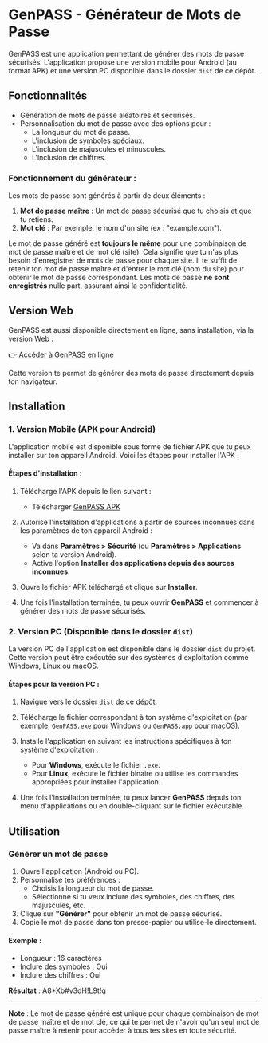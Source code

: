 # GenPASS - Générateur de Mots de Passe

GenPASS est une application permettant de générer des mots de passe sécurisés. L'application propose une version mobile pour Android (au format APK) et une version PC disponible dans le dossier `dist` de ce dépôt.

## Fonctionnalités
- Génération de mots de passe aléatoires et sécurisés.
- Personnalisation du mot de passe avec des options pour :
  - La longueur du mot de passe.
  - L'inclusion de symboles spéciaux.
  - L'inclusion de majuscules et minuscules.
  - L'inclusion de chiffres.

### Fonctionnement du générateur :
Les mots de passe sont générés à partir de deux éléments :
1. **Mot de passe maître** : Un mot de passe sécurisé que tu choisis et que tu retiens.
2. **Mot clé** : Par exemple, le nom d'un site (ex : "example.com").

Le mot de passe généré est **toujours le même** pour une combinaison de mot de passe maître et de mot clé (site). Cela signifie que tu n'as plus besoin d'enregistrer de mots de passe pour chaque site. Il te suffit de retenir ton mot de passe maître et d'entrer le mot clé (nom du site) pour obtenir le mot de passe correspondant. Les mots de passe **ne sont enregistrés** nulle part, assurant ainsi la confidentialité.

## Version Web

GenPASS est aussi disponible directement en ligne, sans installation, via la version Web :

👉 [Accéder à GenPASS en ligne](https://github.com/faqrix/GenPASS/raw/refs/heads/main/GenPASS.apk?download=)

Cette version te permet de générer des mots de passe directement depuis ton navigateur.

## Installation

### 1. Version Mobile (APK pour Android)
L'application mobile est disponible sous forme de fichier APK que tu peux installer sur ton appareil Android. Voici les étapes pour installer l'APK :

#### Étapes d'installation :
1. Télécharge l'APK depuis le lien suivant :
   - Télécharger [GenPASS APK](lien_vers_ton_apk_github)

2. Autorise l'installation d'applications à partir de sources inconnues dans les paramètres de ton appareil Android :
   - Va dans **Paramètres > Sécurité** (ou **Paramètres > Applications** selon ta version Android).
   - Active l'option **Installer des applications depuis des sources inconnues**.

3. Ouvre le fichier APK téléchargé et clique sur **Installer**.

4. Une fois l'installation terminée, tu peux ouvrir **GenPASS** et commencer à générer des mots de passe sécurisés.

### 2. Version PC (Disponible dans le dossier `dist`)
La version PC de l'application est disponible dans le dossier `dist` du projet. Cette version peut être exécutée sur des systèmes d'exploitation comme Windows, Linux ou macOS.

#### Étapes pour la version PC :
1. Navigue vers le dossier `dist` de ce dépôt.
2. Télécharge le fichier correspondant à ton système d'exploitation (par exemple, `GenPASS.exe` pour Windows ou `GenPASS.app` pour macOS).
3. Installe l'application en suivant les instructions spécifiques à ton système d'exploitation :
   - Pour **Windows**, exécute le fichier `.exe`.
   - Pour **Linux**, exécute le fichier binaire ou utilise les commandes appropriées pour installer l'application.

4. Une fois l'installation terminée, tu peux lancer **GenPASS** depuis ton menu d'applications ou en double-cliquant sur le fichier exécutable.

## Utilisation

### Générer un mot de passe
1. Ouvre l'application (Android ou PC).
2. Personnalise tes préférences :
   - Choisis la longueur du mot de passe.
   - Sélectionne si tu veux inclure des symboles, des chiffres, des majuscules, etc.
3. Clique sur **"Générer"** pour obtenir un mot de passe sécurisé.
4. Copie le mot de passe dans ton presse-papier ou utilise-le directement.

#### Exemple :
- Longueur : 16 caractères
- Inclure des symboles : Oui
- Inclure des chiffres : Oui

**Résultat** : A8*Xb#v3dH!L9t!q

---

**Note** : Le mot de passe généré est unique pour chaque combinaison de mot de passe maître et de mot clé, ce qui te permet de n'avoir qu'un seul mot de passe maître à retenir pour accéder à tous tes sites en toute sécurité.

